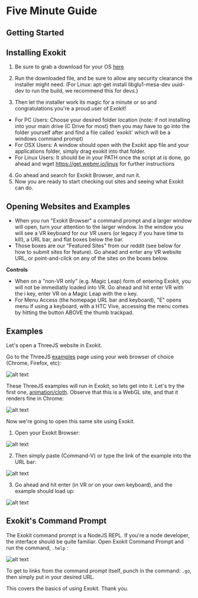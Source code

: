 # Five Minute Guide

## Getting Started

## Installing Exokit

1. Be sure to grab a download for your OS [here](https://get.webmr.io/)
2. Run the downloaded file, and be sure to allow any security clearance the installer might need.
(For Linux: apt-get install libglu1-mesa-dev uuid-dev to run the build, we recommend this for devs.\)

3. Then let the installer work its magic for a minute or so and congratulations you're a proud user of Exokit!
 * For PC Users: Choose your desired folder location (note: if not installing into your main drive (C Drive for most) then you may have to go into the folder yourself after and find a file called 'exokit' which will be a windows command prompt)
 * For OSX Users: A window should open with the Exokit app file and your applications folder, simply drag exokit into that folder.
 * For Linux Users: It should be in your PATH once the script at is done, go ahead and wget https://get.webmr.io/linux for further instructions
  
4. Go ahead and search for Exokit Browser, and run it.
5. Now you are ready to start checking out sites and seeing what Exokit can do.

## Opening Websites and Examples

* When you run "Exokit Browser" a command prompt and a larger window will open, turn your attention to the larger window. In the window you will see a VR keyboard for our VR users (or legacy if you have time to kill), a URL bar, and flat boxes below the bar. 
* Those boxes are our "Featured Sites" from our reddit (see below for how to submit sites for feature). Go ahead and enter any VR website URL, or point-and-click on any of the sites on the boxes below.

**Controls**

* When on a "non-VR only" (e.g. Magic Leap) form of entering Exokit, you will not be immediatly loaded into VR. Go ahead and hit enter VR with the i key, enter VR on a Magic Leap with the o key.
* For Menu Access (the homepage URL bar and keyboard), "E" opens menu if using a keyboard, with a HTC Vive, accessing the menu comes by hitting the button ABOVE the thumb trackpad.

## Examples

Let's open a ThreeJS website in Exokit.

Go to the ThreeJS [examples](https://threejs.org/examples/) page using your web browser of choice (Chrome, Firefox, etc):

![alt text](_images/image-1.png)

These ThreeJS examples will run in Exokit, so lets get into it. Let's try the first one, [animation/cloth](https://threejs.org/examples/#webgl_animation_cloth). Observe that this is a WebGL site, and that it renders fine in Chrome:

![alt text](_images/image-6.png)

Now we're going to open this same site using Exokit.

1. Open your Exokit Browser:

![alt text](_images/exokit1.PNG)

2. Then simply paste (Command-V) or type the link of the example into the URL bar:

![alt text](_images/exokit2.PNG)

3. Go ahead and hit enter (in VR or on your own keyboard), and the example should load up:

![alt text](_images/exokit3.PNG)

## Exokit's Command Prompt

The Exokit command prompt is a NodeJS REPL. If you're a node developer, the interface should be quite familiar. Open Exokit Command Prompt and run the command, `.help` :

![alt text](_images/exokit4.PNG)

To get to links from the command prompt itself, punch in the command: `.go`, then simply put in your desired URL.

This covers the basics of using Exokit. Thank you.

